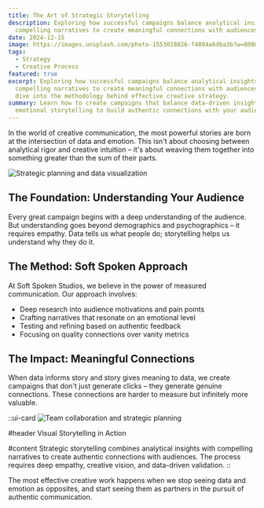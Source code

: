 ```yaml
---
title: The Art of Strategic Storytelling
description: Exploring how successful campaigns balance analytical insights with
  compelling narratives to create meaningful connections with audiences.
date: 2024-12-15
image: https://images.unsplash.com/photo-1553028826-f4804a6dba3b?w=800&h=600&fit=crop&crop=center
tags:
  - Strategy
  - Creative Process
featured: true
excerpt: Exploring how successful campaigns balance analytical insights with
  compelling narratives to create meaningful connections with audiences. A deep
  dive into the methodology behind effective creative strategy.
summary: Learn how to create campaigns that balance data-driven insights with
  emotional storytelling to build authentic connections with your audience.
---
```


In the world of creative communication, the most powerful stories are born at the intersection of data and emotion. This isn't about choosing between analytical rigor and creative intuition – it's about weaving them together into something greater than the sum of their parts.

![Strategic planning and data visualization](https://images.unsplash.com/photo-1460925895917-afdab827c52f?w=800&h=400&fit=crop&crop=center)

## The Foundation: Understanding Your Audience

Every great campaign begins with a deep understanding of the audience. But understanding goes beyond demographics and psychographics – it requires empathy. Data tells us what people do; storytelling helps us understand why they do it.

## The Method: Soft Spoken Approach

At Soft Spoken Studios, we believe in the power of measured communication. Our approach involves:

- Deep research into audience motivations and pain points
- Crafting narratives that resonate on an emotional level
- Testing and refining based on authentic feedback
- Focusing on quality connections over vanity metrics

## The Impact: Meaningful Connections

When data informs story and story gives meaning to data, we create campaigns that don't just generate clicks – they generate genuine connections. These connections are harder to measure but infinitely more valuable.

::ui-card
![Team collaboration and strategic planning](https://images.unsplash.com/photo-1552664730-d307ca884978?w=800&h=300&fit=crop&crop=center)

#header
Visual Storytelling in Action

#content
Strategic storytelling combines analytical insights with compelling narratives to create authentic connections with audiences. The process requires deep empathy, creative vision, and data-driven validation.
::

The most effective creative work happens when we stop seeing data and emotion as opposites, and start seeing them as partners in the pursuit of authentic communication.